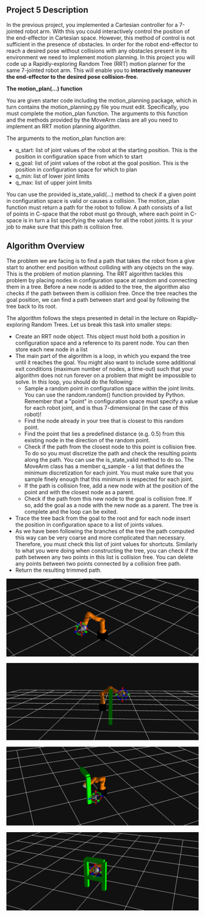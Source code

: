 ## Project 5 Description

In the previous project, you implemented a Cartesian controller for a 7-jointed robot arm. With this you could interactively control the position of the end-effector in Cartesian space. However, this method of control is not sufficient in the presence of obstacles. In order for the robot end-effector to reach a desired pose without collisions with any obstacles present in its environment we need to implement motion planning. In this project you will code up a Rapidly-exploring Random Tree (RRT) motion planner for the same 7-jointed robot arm. This will enable you to **interactively maneuver the end-effector to the desired pose collision-free.**

**The motion_plan(...) function**

You are given starter code including the motion_planning package, which in turn contains the motion_planning.py file you must edit. Specifically, you must complete the motion_plan function. The arguments to this function and the methods provided by the MoveArm class are all you need to implement an RRT motion planning algorithm. 

The arguments to the motion_plan function are:

- q_start: list of joint values of the robot at the starting position. This is the position in configuration space from which to start
- q_goal: list of joint values of the robot at the goal position. This is the position in configuration space for which to plan
- q_min: list of lower joint limits
- q_max: list of upper joint limits

You can use the provided is_state_valid(...) method to check if a given point in configuration space is valid or causes a collision. The motion_plan function must return a path for the robot to follow. A path consists of a list of points in C-space that the robot must go through, where each point in C-space is in turn a list specifying the values for all the robot joints. It is your job to make sure that this path is collision free.

## Algorithm Overview

The problem we are facing is to find a path that takes the robot from a give start to another end position without colliding with any objects on the way. This is the problem of motion planning. The RRT algorithm tackles this problem by placing nodes in configuration space at random and connecting them in a tree. Before a new node is added to the tree, the algorithm also checks if the path between them is collision free. Once the tree reaches the goal position, we can find a path between start and goal by following the tree back to its root. 

The algorithm follows the steps presented in detail in the lecture on Rapidly-exploring Random Trees.  Let us break this task into smaller steps:

- Create an RRT node object. This object must hold both a position in configuration space and a reference to its parent node. You can then store each new node in a list
- The main part of the algorithm is a loop, in which you expand the tree until it reaches the goal. You might also want to include some additional exit conditions (maximum number of nodes, a time-out) such that your algorithm does not run forever on a problem that might be impossible to solve. In this loop, you should do the following:
    - Sample a random point in configuration space within the joint limits. You can use the random.random() function provided by Python. Remember that a "point" in configuration space must specify a value for each robot joint, and is thus 7-dimensional (in the case of this robot)!
    - Find the node already in your tree that is closest to this random point.
    - Find the point that lies a predefined distance (e.g. 0.5) from this existing node in the direction of the random point.
    - Check if the path from the closest node to this point is collision free. To do so you must discretize the path and check the resulting points along the path. You can use the is_state_valid method to do so. The MoveArm class has a member q_sample - a list that defines the minimum discretization for each joint. You must make sure that you sample finely enough that this minimum is respected for each joint.
    - If the path is collision free, add a new node with at the position of the point and with the closest node as a parent.
    - Check if the path from this new node to the goal is collision free. If so, add the goal as a node with the new node as a parent. The tree is complete and the loop can be exited.
- Trace the tree back from the goal to the root and for each node insert the position in configuration space to a list of joints values.
- As we have been following the branches of the tree the path computed this way can be very coarse and more complicated than necessary. Therefore, you must check this list of joint values for shortcuts. Similarly to what you were doing when constructing the tree, you can check if the path between any two points in this list is collision free. You can delete any points between two points connected by a collision free path.
- Return the resulting trimmed path.

![Project5](https://github.com/edaaydinea/CSMM103X-Robotics/blob/main/Project5/Project5.jpg)

![Project5_1](https://github.com/edaaydinea/CSMM103X-Robotics/blob/main/Project5/Project5_1.jpg)

![Project5_2](https://github.com/edaaydinea/CSMM103X-Robotics/blob/main/Project5/Project5_2.jpg)

![Project5_3](https://github.com/edaaydinea/CSMM103X-Robotics/blob/main/Project5/Project5_3.jpg)